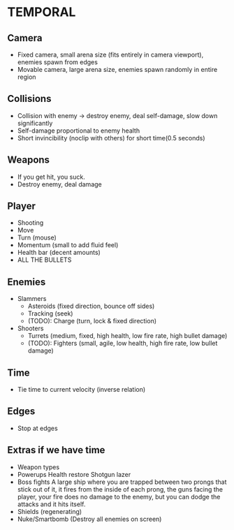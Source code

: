 TEMPORAL
========

## Camera
- Fixed camera, small arena size (fits entirely in camera viewport), enemies spawn from edges
- Movable camera, large arena size, enemies spawn randomly in entire region

## Collisions
- Collision with enemy -> destroy enemy, deal self-damage, slow down significantly
- Self-damage proportional to enemy health
- Short invincibility (noclip with others) for short time(0.5 seconds)

## Weapons
- If you get hit, you suck.
- Destroy enemy, deal damage

## Player
- Shooting
- Move
- Turn (mouse)
- Momentum (small to add fluid feel)
- Health bar (decent amounts)
- ALL THE BULLETS

## Enemies
- Slammers
  - Asteroids (fixed direction, bounce off sides)
  - Tracking (seek) 
  - (TODO): Charge (turn, lock & fixed direction)
- Shooters
  - Turrets (medium, fixed, high health, low fire rate, high bullet damage)
  - (TODO): Fighters (small, agile, low health, high fire rate, low bullet damage)

## Time
- Tie time to current velocity (inverse relation)

## Edges
- Stop at edges

Extras if we have time
----------------------
- Weapon types
- Powerups
Health restore
Shotgun lazer
- Boss fights
A large ship where you are trapped between two prongs that stick out of it, it fires from the
inside of each prong, the guns facing the player, your fire does no damage to the enemy, but
you can dodge the attacks and it hits itself.
- Shields (regenerating)
- Nuke/Smartbomb (Destroy all enemies on screen)
